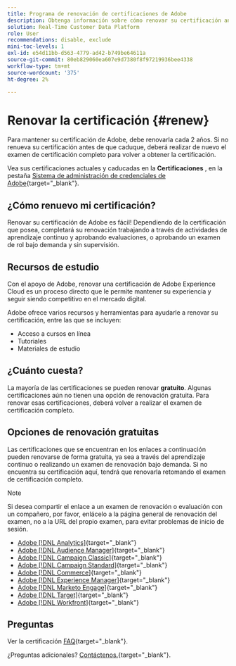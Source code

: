 ```yaml
---
title: Programa de renovación de certificaciones de Adobe
description: Obtenga información sobre cómo renovar su certificación antes de que caduque.
solution: Real-Time Customer Data Platform
role: User
recommendations: disable, exclude
mini-toc-levels: 1
exl-id: e54d11bb-d563-4779-ad42-b749be64611a
source-git-commit: 80eb829060ea607e9d7380f8f97219936bee4338
workflow-type: tm+mt
source-wordcount: '375'
ht-degree: 2%

---
```


# Renovar la certificación {#renew}

Para mantener su certificación de Adobe, debe renovarla cada 2 años. Si no renueva su certificación antes de que caduque, deberá realizar de nuevo el examen de certificación completo para volver a obtener la certificación.

Vea sus certificaciones actuales y caducadas en la **Certificaciones** , en la pestaña [Sistema de administración de credenciales de Adobe](https://www.certmetrics.com/adobe/candidate/cert_summary.aspx){target="_blank"}.

## ¿Cómo renuevo mi certificación?

Renovar su certificación de Adobe es fácil! Dependiendo de la certificación que posea, completará su renovación trabajando a través de actividades de aprendizaje continuo y aprobando evaluaciones, o aprobando un examen de rol bajo demanda y sin supervisión.

## Recursos de estudio

Con el apoyo de Adobe, renovar una certificación de Adobe Experience Cloud es un proceso directo que le permite mantener su experiencia y seguir siendo competitivo en el mercado digital.

Adobe ofrece varios recursos y herramientas para ayudarle a renovar su certificación, entre las que se incluyen:

* Acceso a cursos en línea
* Tutoriales
* Materiales de estudio

## ¿Cuánto cuesta?

La mayoría de las certificaciones se pueden renovar **gratuito**. Algunas certificaciones aún no tienen una opción de renovación gratuita. Para renovar esas certificaciones, deberá volver a realizar el examen de certificación completo.

## Opciones de renovación gratuitas

Las certificaciones que se encuentran en los enlaces a continuación pueden renovarse de forma gratuita, ya sea a través del aprendizaje continuo o realizando un examen de renovación bajo demanda. Si no encuentra su certificación aquí, tendrá que renovarla retomando el examen de certificación completo.

>[!NOTE]
>
>Si desea compartir el enlace a un examen de renovación o evaluación con un compañero, por favor, enlácelo a la página general de renovación del examen, no a la URL del propio examen, para evitar problemas de inicio de sesión.

* [Adobe [!DNL Analytics]](https://experienceleague.adobe.com/docs/certification/certification/technical-certifications/aa/aa-renew.html){target="_blank"}
* [Adobe [!DNL Audience Manager]](https://experienceleague.adobe.com/docs/certification/certification/technical-certifications/aam/aam-renew.html){target="_blank"}
* [Adobe [!DNL Campaign Classic]](https://experienceleague.adobe.com/docs/certification/certification/technical-certifications/acc/acc-renew.html){target="_blank"}
* [Adobe [!DNL Campaign Standard]](https://experienceleague.adobe.com/docs/certification/certification/technical-certifications/acs/acs-renew.html){target="_blank"}
* [Adobe [!DNL Commerce]](https://experienceleague.adobe.com/docs/certification/certification/technical-certifications/ac/ac-renew.html){target="_blank"}
* [Adobe [!DNL Experience Manager]](https://experienceleague.adobe.com/docs/certification/certification/technical-certifications/aem/aem-renew.html){target="_blank"}
* [Adobe [!DNL Marketo Engage]](https://experienceleague.adobe.com/docs/certification/certification/technical-certifications/ame/ame-renew.html){target="_blank"}
* [Adobe [!DNL Target]](https://experienceleague.adobe.com/docs/certification/certification/technical-certifications/at/at-renew.html){target="_blank"}
* [Adobe [!DNL Workfront]](https://experienceleague.adobe.com/docs/certification/program/technical-certifications/aw/aw-renew.html){target="_blank"}

## Preguntas

Ver la certificación [FAQ](https://experienceleague.adobe.com/docs/certification/certification/faq.html){target="_blank"}.

¿Preguntas adicionales? [Contáctenos.](mailto:certif@adobe.com){target="_blank"}.
